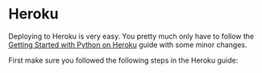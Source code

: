 # Heroku

Deploying to Heroku is very easy. You pretty much only have to follow the
[Getting Started with Python on Heroku](https://devcenter.heroku.com/articles/getting-started-with-python#introduction)
guide with some minor changes.

First make sure you followed the following steps in the Heroku guide:

